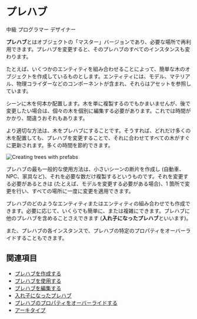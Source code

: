 
# プレハブ
<span class="label label-doc-level">中級</span>
<span class="label label-doc-audience">プログラマー</span>
<span class="label label-doc-audience">デザイナー</span>

**プレハブ**とはオブジェクトの「マスター」バージョンであり、必要な場所で再利用できます。プレハブを変更すると、そのプレハブのすべてのインスタンスも変わります。

たとえば、いくつかのエンティティを組み合わせることによって、簡単な木のオブジェクトを作成しているものとします。エンティティには、モデル、マテリアル、物理コライダーなどのコンポーネントが含まれ、それらはアセットを参照しています。

シーンに木を何本か配置します。木を単に複製するのでもかまいませんが、後で変更したい場合は、個々の木を個別に編集する必要があります。これでは時間がかかり、間違うおそれもあります。

より適切な方法は、木をプレハブにすることです。そうすれば、どれだけ多くの木を配置しても、プレハブを変更することで、それに合わせてすべての木がすぐに更新されます。多くの時間を節約できます。

![Creating trees with prefabs](media/create-prefab-trees.gif)

プレハブの最も一般的な使用方法は、小さいシーンの断片を作成し (自動車、NPC、家具など)、それを必要な数だけ複製するというものです。それを変更する必要があるときは (たとえば、モデルを変更する必要がある場合)、1 箇所で変更を行い、すべての場所に一度に変更を適用できます。

プレハブのどのようなエンティティまたはエンティティの組み合わせでも作成できます。必要に応じて、いくらでも簡単に、または複雑にできます。プレハブに他のプレハブを含めることさえできます (**入れ子になったプレハブ**といいます)。

また、プレハブの各インスタンスで、プレハブの特定のプロパティをオーバーライドすることもできます。

## 関連項目

* [プレハブを作成する](create-a-prefab.md)
* [プレハブを使用する](use-prefabs.md)
* [プレハブを編集する](edit-prefabs.md)
* [入れ子になったプレハブ](nested-prefabs.md)
* [プレハブのプロパティをオーバーライドする](override-prefab-properties.md)
* [アーキタイプ](archetypes.md)
